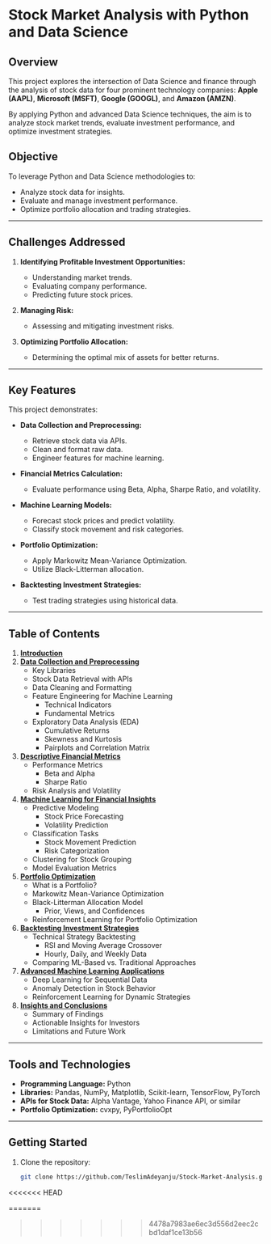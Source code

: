 # Stock Market Analysis with Python and Data Science  

## Overview  

This project explores the intersection of Data Science and finance through the analysis of stock data for four prominent technology companies: **Apple (AAPL)**, **Microsoft (MSFT)**, **Google (GOOGL)**, and **Amazon (AMZN)**.  

By applying Python and advanced Data Science techniques, the aim is to analyze stock market trends, evaluate investment performance, and optimize investment strategies.

## Objective  

To leverage Python and Data Science methodologies to:  
- Analyze stock data for insights.  
- Evaluate and manage investment performance.  
- Optimize portfolio allocation and trading strategies.  

---

## Challenges Addressed  

1. **Identifying Profitable Investment Opportunities:**  
   - Understanding market trends.  
   - Evaluating company performance.  
   - Predicting future stock prices.  

2. **Managing Risk:**  
   - Assessing and mitigating investment risks.  

3. **Optimizing Portfolio Allocation:**  
   - Determining the optimal mix of assets for better returns.  

---

## Key Features  

This project demonstrates:  
- **Data Collection and Preprocessing:**  
  - Retrieve stock data via APIs.  
  - Clean and format raw data.  
  - Engineer features for machine learning.  

- **Financial Metrics Calculation:**  
  - Evaluate performance using Beta, Alpha, Sharpe Ratio, and volatility.  

- **Machine Learning Models:**  
  - Forecast stock prices and predict volatility.  
  - Classify stock movement and risk categories.  

- **Portfolio Optimization:**  
  - Apply Markowitz Mean-Variance Optimization.  
  - Utilize Black-Litterman allocation.  

- **Backtesting Investment Strategies:**  
  - Test trading strategies using historical data.  

---

## Table of Contents  

1. **[Introduction](#)**  
2. **[Data Collection and Preprocessing](#)**  
    - Key Libraries  
    - Stock Data Retrieval with APIs  
    - Data Cleaning and Formatting  
    - Feature Engineering for Machine Learning  
        - Technical Indicators  
        - Fundamental Metrics  
    - Exploratory Data Analysis (EDA)  
        - Cumulative Returns  
        - Skewness and Kurtosis  
        - Pairplots and Correlation Matrix  
3. **[Descriptive Financial Metrics](#)**  
    - Performance Metrics  
        - Beta and Alpha  
        - Sharpe Ratio  
    - Risk Analysis and Volatility  
4. **[Machine Learning for Financial Insights](#)**  
    - Predictive Modeling  
        - Stock Price Forecasting  
        - Volatility Prediction  
    - Classification Tasks  
        - Stock Movement Prediction  
        - Risk Categorization  
    - Clustering for Stock Grouping  
    - Model Evaluation Metrics  
5. **[Portfolio Optimization](#)**  
    - What is a Portfolio?  
    - Markowitz Mean-Variance Optimization  
    - Black-Litterman Allocation Model  
        - Prior, Views, and Confidences  
    - Reinforcement Learning for Portfolio Optimization  
6. **[Backtesting Investment Strategies](#)**  
    - Technical Strategy Backtesting  
        - RSI and Moving Average Crossover  
        - Hourly, Daily, and Weekly Data  
    - Comparing ML-Based vs. Traditional Approaches  
7. **[Advanced Machine Learning Applications](#)**  
    - Deep Learning for Sequential Data  
    - Anomaly Detection in Stock Behavior  
    - Reinforcement Learning for Dynamic Strategies  
8. **[Insights and Conclusions](#)**  
    - Summary of Findings  
    - Actionable Insights for Investors  
    - Limitations and Future Work  

---

## Tools and Technologies  

- **Programming Language:** Python  
- **Libraries:** Pandas, NumPy, Matplotlib, Scikit-learn, TensorFlow, PyTorch  
- **APIs for Stock Data:** Alpha Vantage, Yahoo Finance API, or similar  
- **Portfolio Optimization:** cvxpy, PyPortfolioOpt  

---

## Getting Started  

1. Clone the repository:  
   ```bash
   git clone https://github.com/TeslimAdeyanju/Stock-Market-Analysis.git
<<<<<<< HEAD
   
=======
>>>>>>> 4478a7983ae6ec3d556d2eec2cbd1daf1ce13b56
